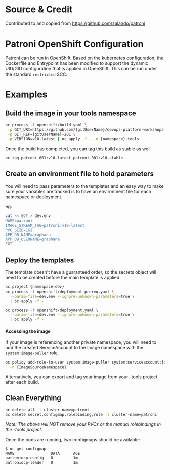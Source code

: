 # Source & Credit
Contributed to and copied from https://github.com/zalando/patroni

# Patroni OpenShift Configuration
Patroni can be run in OpenShift. Based on the kubernetes configuration, the Dockerfile and Entrypoint has been modified to support the dynamic UID/GID configuration that is applied in OpenShift. This can be run under the standard `restricted` SCC. 

# Examples

## Build the image in your tools namespace

``` bash
oc process -f openshift/build.yaml \
 -p GIT_URI=https://github.com/{gitUserName}/devops-platform-workshops-labs \
 -p GIT_REF={gitUserName}-201 \
 -p VERSION=v10-latest | oc apply -f - -n {namespace}-tools
```

Once the build has completed, you can tag this build as stable as well

``` bash
oc tag patroni-001:v10-latest patroni-001:v10-stable
```

## Create an environment file to hold parameters
You will need to pass parameters to the templates and an easy way to make sure your variables are tracked is to have an environment file for each namespace or deployment.

eg:

``` bash
cat << EOT > dev.env
NAME=patroni
IMAGE_STREAM_TAG=patroni:v10-latest
PVC_SIZE=1Gi
APP_DB_NAME=graphana
APP_DB_USERNAME=graphana
EOT
```

## Deploy the templates

The template doesn't have a guaranteed order, so the secrets object will need to be created before the main template is applied.

``` bash
oc project {namespace-dev}
oc process -f openshift/deployment-prereq.yaml \
  --param-file=dev.env --ignore-unknown-parameters=true \
  | oc apply -f -

oc process -f openshift/deployment.yaml \
  --param-file=dev.env --ignore-unknown-parameters=true \
  | oc apply -f -
```

#### Accessing the image

If your image is referencing another private namespace, you will need to add the created ServiceAccount to the image namespace with the `system:image-puller` role.

``` bash
oc policy add-role-to-user system:image-puller system:serviceaccount:{deploymentNamespace}:patroni \
  -n {ImageSourceNamespace}
```

Alternatively, you can export and tag your image from your -tools project after each build.

## Clean Everything

``` bash
oc delete all -l cluster-name=patroni
oc delete secret,configmap,rolebinding,role -l cluster-name=patroni
```

*Note: The above will NOT remove your PVCs or the manual rolebindings in the -tools project.*

Once the pods are running, two configmaps should be available: 

``` bash
$ oc get configmap
NAME                DATA      AGE
patroniocp-config   0         1m
patroniocp-leader   0         1m
```
